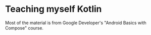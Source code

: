 # Teaching myself Kotlin

Most of the material is from Google Developer's "Android Basics with Compose" course.
